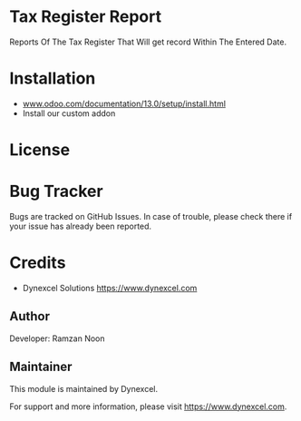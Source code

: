 Tax Register Report
===================

Reports Of The Tax Register That Will get record Within The Entered Date.

Installation
============
- www.odoo.com/documentation/13.0/setup/install.html
- Install our custom addon

License
=======


Bug Tracker
===========
Bugs are tracked on GitHub Issues. In case of trouble, please check there if your issue has already been reported.

Credits
=======
* Dynexcel Solutions <https://www.dynexcel.com>

Author
------

Developer: Ramzan Noon

Maintainer
----------

This module is maintained by Dynexcel.

For support and more information, please visit https://www.dynexcel.com.

